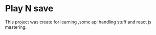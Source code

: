 # Play N save

This project was create for learning ,some api handling stuff and react js mastering.


